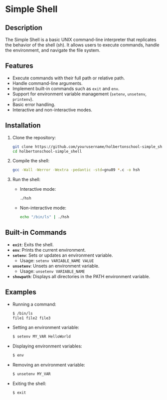 # Simple Shell

## Description

The Simple Shell is a basic UNIX command-line interpreter that replicates the behavior of the shell (sh). It allows users to execute commands, handle the environment, and navigate the file system.

## Features

- Execute commands with their full path or relative path.
- Handle command-line arguments.
- Implement built-in commands such as `exit` and `env`.
- Support for environment variable management (`setenv`, `unsetenv`, `printenv`).
- Basic error handling.
- Interactive and non-interactive modes.

## Installation

1. Clone the repository:

   ```bash
   git clone https://github.com/yourusername/holbertonschool-simple_shell.git
   cd holbertonschool-simple_shell
   ```

2. Compile the shell:

   ```bash
   gcc -Wall -Werror -Wextra -pedantic -std=gnu89 *.c -o hsh
   ```

3. Run the shell:

   - Interactive mode:
     ```bash
     ./hsh
     ```

   - Non-interactive mode:
     ```bash
     echo "/bin/ls" | ./hsh
     ```

## Built-in Commands

- **`exit`**: Exits the shell.
- **`env`**: Prints the current environment.
- **`setenv`**: Sets or updates an environment variable.
  - Usage: `setenv VARIABLE_NAME VALUE`
- **`unsetenv`**: Unsets an environment variable.
  - Usage: `unsetenv VARIABLE_NAME`
- **`showpath`**: Displays all directories in the PATH environment variable.

## Examples

- Running a command:
  ```bash
  $ /bin/ls
  file1 file2 file3
  ```

- Setting an environment variable:
  ```bash
  $ setenv MY_VAR HelloWorld
  ```

- Displaying environment variables:
  ```bash
  $ env
  ```

- Removing an environment variable:
  ```bash
  $ unsetenv MY_VAR
  ```

- Exiting the shell:
  ```bash
  $ exit
  ```
